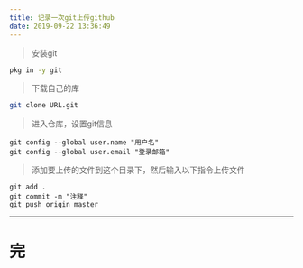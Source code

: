 ```yaml
---
title: 记录一次git上传github
date: 2019-09-22 13:36:49
---
```


> 安装git

```sh
pkg in -y git
```

> 下载自己的库

```sh
git clone URL.git
```

> 进入仓库，设置git信息

```
git config --global user.name "用户名"
git config --global user.email "登录邮箱"
```

> 添加要上传的文件到这个目录下，然后输入以下指令上传文件

```
git add .
git commit -m "注释"
git push origin master
```

---
# 完
